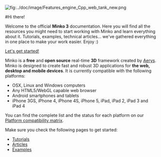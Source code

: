 ![](../doc/image/Features_engine_Cpp_web_tank_new.png "fig:../doc/image/Features_engine_Cpp_web_tank_new.png")

#Hi there!

Welcome to the official **Minko 3** documentation. Here you will find all the resources you might need to start working with Minko and learn everything about it. Tutorials, examples, technical articles... we've gathered everything in one place to make your work easier. Enjoy :)

[Let's get started!](tutorial/Getting_started_with_Minko_3.md)

Minko is a **free** and **open source** real-time **3D** framework created by [Aerys](http://aerys.in). Minko is designed to create fast and robust 3D applications for **the web, desktop and mobile devices**. It is currently compatible with the following platforms:

-   OSX, Linux and Windows computers
-   Any HTML5/WebGL capable web browser
-   Android smartphones and tablets
-   iPhone 3GS, iPhone 4, iPhone 4S, iPhone 5, iPad, iPad 2, iPad 3 and iPad 4

You can find the complete list and the status for each platform on our [Platform compatibility matrix](article/Platform_compatibility_matrix.md).

Make sure you check the following pages to get started:

-   [Tutorials](tutorial/README.md)
-   [Articles](article/README.md)
-   [Examples](../example)
